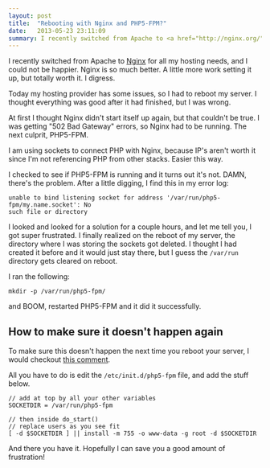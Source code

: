 ```yaml
---
layout: post
title:  "Rebooting with Nginx and PHP5-FPM?"
date:   2013-05-23 23:11:09
summary: I recently switched from Apache to <a href="http://nginx.org/" target="_blank">Nginx</a> for all my hosting needs, and I could not be happier. Nginx is so much better. A little more work setting it up, but totally worth it. I digress.
---
```


I recently switched from Apache to [Nginx][1] for all my hosting needs, and I could not be happier. Nginx is so much better. A little more work setting it up, but totally worth it. I digress.

Today my hosting provider has some issues, so I had to reboot my server. I thought everything was good after it had finished, but I was wrong.

At first I thought Nginx didn't start itself up again, but that couldn't be true. I was getting "502 Bad Gateway" errors, so Nginx had to be running. The next culprit, PHP5-FPM.

I am using sockets to connect PHP with Nginx, because IP's aren't worth it since I'm not referencing PHP from other stacks. Easier this way.

I checked to see if PHP5-FPM is running and it turns out it's not. DAMN, there's the problem. After a little digging, I find this in my error log:

    unable to bind listening socket for address '/var/run/php5-fpm/my.name.socket': No 
    such file or directory
    
I looked and looked for a solution for a couple hours, and let me tell you, I got super frustrated. I finally realized on the reboot of my server, the directory where I was storing the sockets got deleted. I thought I had created it before and it would just stay there, but I guess the `/var/run` directory gets cleared on reboot.

I ran the following:

    mkdir -p /var/run/php5-fpm/
    
and BOOM, restarted PHP5-FPM and it did it successfully. 

## How to make sure it doesn't happen again
To make sure this doesn't happen the next time you reboot your server, I would checkout [this comment][2].

All you have to do is edit the `/etc/init.d/php5-fpm` file, and add the stuff below.

    // add at top by all your other variables
    SOCKETDIR = /var/run/php5-fpm

    // then inside do_start()
    // replace users as you see fit
    [ -d $SOCKETDIR ] || install -m 755 -o www-data -g root -d $SOCKETDIR

And there you have it. Hopefully I can save you a good amount of frustration!


[1]: http://nginx.org/
[2]: http://www.rackspace.com/knowledge_center/comment/198125#comment-198125
